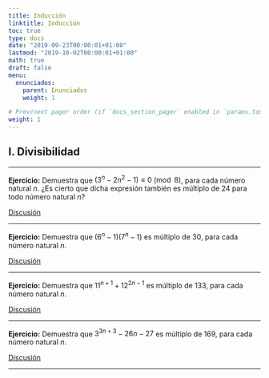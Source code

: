 ```yaml
---
title: Inducción
linktitle: Inducción
toc: true
type: docs
date: "2019-09-23T00:00:01+01:00"
lastmod: "2019-10-02T00:00:01+01:00"
math: true
draft: false
menu:
  enunciados:
    parent: Enunciados
    weight: 1

# Prev/next pager order (if `docs_section_pager` enabled in `params.toml`)
weight: 1
---
```


## I. Divisibilidad

---

**Ejercicio:** Demuestra que $(3^n - 2n^2 - 1)\equiv 0\pmod{8}$, para cada número natural $n$. ¿Es cierto que dicha expresión también es múltiplo de $24$ para todo número natural $n$?

[Discusión](/2019/09/23/comenzamos-nuevo-proyecto-de-problemas-de-oposicion/)

---

**Ejercicio:** Demuestra que $(6^n - 1)(7^n - 1)$ es múltiplo de $30$, para cada número natural $n$.

[Discusión](/2019/09/24/enunciados-propuestos-ii/)

---

**Ejercicio:** Demuestra que $11^{n+1} + 12^{2n-1}$ es múltiplo de $133$, para cada número natural $n$.

[Discusión](/2019/09/23/comenzamos-nuevo-proyecto-de-problemas-de-oposicion/)

---

**Ejercicio:** Demuestra que $3^{3n+3} - 26n - 27$ es múltiplo de $169$, para cada número natural $n$.

[Discusión](/2019/09/24/enunciados-propuestos-ii/)

---
